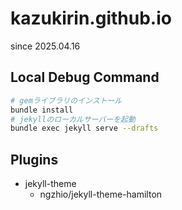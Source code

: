 # kazukirin.github.io
since 2025.04.16

## Local Debug Command
```bash
# gemライブラリのインストール
bundle install
# jekyllのローカルサーバーを起動
bundle exec jekyll serve --drafts
```
## Plugins
- jekyll-theme
    - ngzhio/jekyll-theme-hamilton